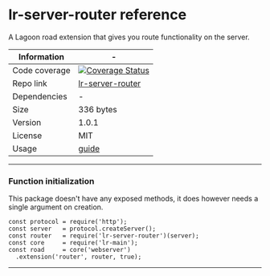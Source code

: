 # lr-server-router reference

A Lagoon road extension that gives you route functionality on the server.

| Information | - |
| ----------- | - |
| Code coverage | [![Coverage Status](https://coveralls.io/repos/github/lagoon-road/lr-server-router/badge.svg?branch=master)](https://coveralls.io/github/lagoon-road/lr-server-router?branch=master) |
| Repo link | [lr-server-router](https://github.com/lagoon-road/lr-server-router) |
| Dependencies | - |
| Size | 336 bytes |
| Version | 1.0.1 |
| License | MIT |
| Usage | [guide](https://lagoonroad.com/guide) |

---

### Function initialization
This package doesn't have any exposed methods, it does however needs a single argument on creation.
```
const protocol = require('http');
const server   = protocol.createServer();
const router   = require('lr-server-router')(server);
const core     = require('lr-main');
const road     = core('webserver')
  .extension('router', router, true);
```

---
